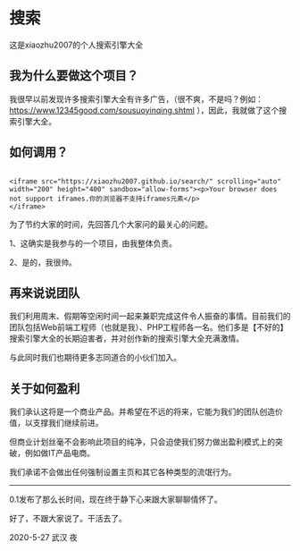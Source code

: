 # 搜索

这是xiaozhu2007的个人搜索引擎大全

## 我为什么要做这个项目？

我很早以前发现许多搜索引擎大全有许多广告，（很不爽，不是吗？例如：https://www.12345good.com/sousuoyinqing.shtml ），因此，我就做了这个搜索引擎大全。

## 如何调用？

```

<iframe src="https://xiaozhu2007.github.io/search/" scrolling="auto" width="200" height="400" sandbox="allow-forms"><p>Your browser does not support iframes.你的浏览器不支持iframes元素</p>
</iframe>

```


为了节约大家的时间，先回答几个大家问的最关心的问题。

1、这确实是我参与的一个项目，由我整体负责。

2、是的，我很帅。


## 再来说说团队

 我们利用周末、假期等空闲时间一起来兼职完成这件令人振奋的事情。目前我们的团队包括Web前端工程师（也就是我）、PHP工程师各一名。他们多是【不好的】搜索引擎大全的长期迫害者，并对创作新的搜索引擎大全充满激情。

 与此同时我们也期待更多志同道合的小伙们加入。
 
 
## 关于如何盈利

   我们承认这将是一个商业产品。并希望在不远的将来，它能为我们的团队创造价值，以支撑我们继续前进。

但商业计划丝毫不会影响此项目的纯净，只会迫使我们努力做出盈利模式上的突破，例如做IT产品电商。

我们承诺不会做出任何强制设置主页和其它各种类型的流氓行为。

------------

0.1发布了那么长时间，现在终于静下心来跟大家聊聊情怀了。

好了，不跟大家说了。干活去了。


2020-5-27  武汉 夜
